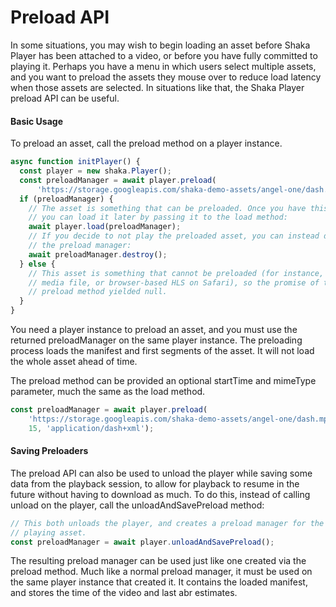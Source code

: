 # Preload API

In some situations, you may wish to begin loading an asset before Shaka Player
has been attached to a video, or before you have fully committed to playing it.
Perhaps you have a menu in which users select multiple assets, and you want to
preload the assets they mouse over to reduce load latency when those assets are
selected.
In situations like that, the Shaka Player preload API can be useful.


#### Basic Usage

To preload an asset, call the preload method on a player instance.

```js
async function initPlayer() {
  const player = new shaka.Player();
  const preloadManager = await player.preload(
      'https://storage.googleapis.com/shaka-demo-assets/angel-one/dash.mpd');
  if (preloadManager) {
    // The asset is something that can be preloaded. Once you have this manager,
    // you can load it later by passing it to the load method:
    await player.load(preloadManager);
    // If you decide to not play the preloaded asset, you can instead destroy
    // the preload manager:
    await preloadManager.destroy();
  } else {
    // This asset is something that cannot be preloaded (for instance, a raw
    // media file, or browser-based HLS on Safari), so the promise of the
    // preload method yielded null.
  }
}
```
You need a player instance to preload an asset, and you must use the returned
preloadManager on the same player instance.
The preloading process loads the manifest and first segments of the asset. It
will not load the whole asset ahead of time.

The preload method can be provided an optional startTime and mimeType parameter,
much the same as the load method.
```js
const preloadManager = await player.preload(
    'https://storage.googleapis.com/shaka-demo-assets/angel-one/dash.mpd',
    15, 'application/dash+xml');
```


#### Saving Preloaders

The preload API can also be used to unload the player while saving some data
from the playback session, to allow for playback to resume in the future
without having to download as much.
To do this, instead of calling unload on the player, call the
unloadAndSavePreload method:

```js
// This both unloads the player, and creates a preload manager for the currently
// playing asset.
const preloadManager = await player.unloadAndSavePreload();
```

The resulting preload manager can be used just like one created via the preload
method. Much like a normal preload manager, it must be used on the same player
instance that created it. It contains the loaded manifest, and stores the time of the video and last abr estimates.